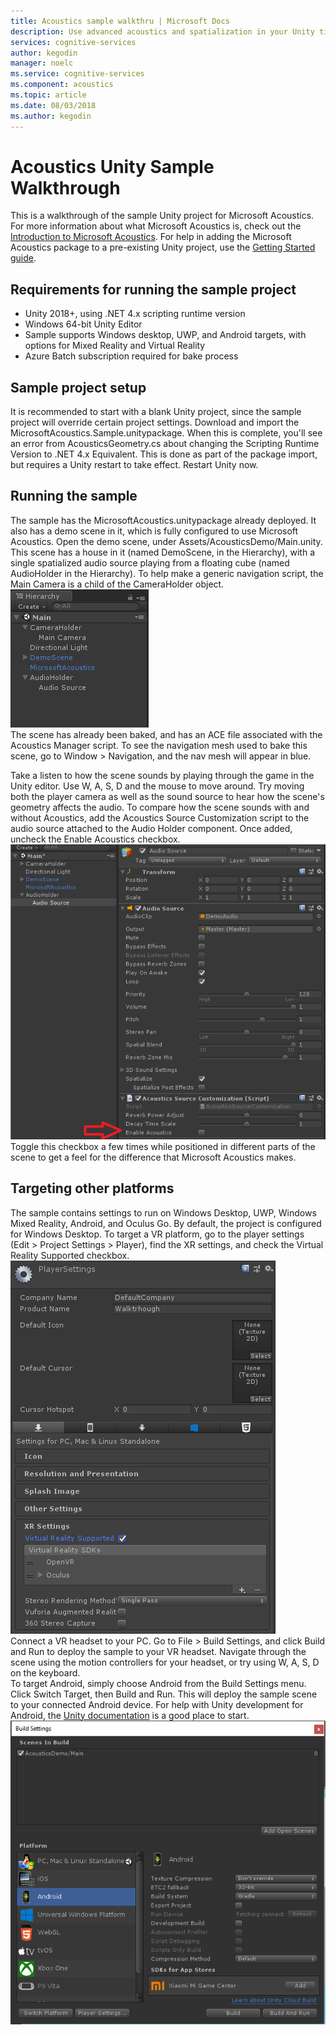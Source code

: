 ```yaml
---
title: Acoustics sample walkthru | Microsoft Docs
description: Use advanced acoustics and spatialization in your Unity title
services: cognitive-services
author: kegodin
manager: noelc
ms.service: cognitive-services
ms.component: acoustics
ms.topic: article
ms.date: 08/03/2018
ms.author: kegodin
---
```


# Acoustics Unity Sample Walkthrough
This is a walkthrough of the sample Unity project for Microsoft Acoustics. For more information about what Microsoft Acoustics is, check out the [Introduction to Microsoft Acoustics](index.md). For help in adding the Microsoft Acoustics package to a pre-existing Unity project, use the [Getting Started guide](GettingStarted.md).

## Requirements for running the sample project
* Unity 2018+, using .NET 4.x scripting runtime version
* Windows 64-bit Unity Editor
* Sample supports Windows desktop, UWP, and Android targets, with options for Mixed Reality and Virtual Reality
* Azure Batch subscription required for bake process

## Sample project setup
It is recommended to start with a blank Unity project, since the sample project will override certain project settings. Download and import the MicrosoftAcoustics.Sample.unitypackage. When this is complete, you'll see an error from AcousticsGeometry.cs about changing the Scripting Runtime Version to .NET 4.x Equivalent. This is done as part of the package import, but requires a Unity restart to take effect. Restart Unity now.  

## Running the sample
The sample has the MicrosoftAcoustics.unitypackage already deployed. It also has a demo scene in it, which is fully configured to use Microsoft Acoustics. Open the demo scene, under Assets/AcousticsDemo/Main.unity. This scene has a house in it (named DemoScene, in the Hierarchy), with a single spatialized audio source playing from a floating cube (named AudioHolder in the Hierarchy). To help make a generic navigation script, the Main Camera is a child of the CameraHolder object.  
![Hierarchy View](media/SampleHierarchyView.png)  
The scene has already been baked, and has an ACE file associated with the Acoustics Manager script. To see the navigation mesh used to bake this scene, go to Window > Navigation, and the nav mesh will appear in blue.  

Take a listen to how the scene sounds by playing through the game in the Unity editor. Use W, A, S, D and the mouse to move around. Try moving both the player camera as well as the sound source to hear how the scene's geometry affects the audio. To compare how the scene sounds with and without Acoustics, add the Acoustics Source Customization script to the audio source attached to the Audio Holder component. Once added, uncheck the Enable Acoustics checkbox.  
![Toggle Acoustics](media/ToggleAcoustics.png)  
Toggle this checkbox a few times while positioned in different parts of the scene to get a feel for the difference that Microsoft Acoustics makes.  

## Targeting other platforms
The sample contains settings to run on Windows Desktop, UWP, Windows Mixed Reality, Android, and Oculus Go. By default, the project is configured for Windows Desktop. To target a VR platform, go to the player settings (Edit > Project Settings > Player), find the XR settings, and check the Virtual Reality Supported checkbox.  
![Enable VR](media/VRSupport.png)  
Connect a VR headset to your PC. Go to File > Build Settings, and click Build and Run to deploy the sample to your VR headset. Navigate through the scene using the motion controllers for your headset, or try using W, A, S, D on the keyboard.    
To target Android, simply choose Android from the Build Settings menu. Click Switch Target, then Build and Run. This will deploy the sample scene to your connected Android device. For help with Unity development for Android, the [Unity documentation](https://docs.unity3d.com/Manual/android-GettingStarted.html) is a good place to start.
![Target Android](media/TargetAndroid.png)  
